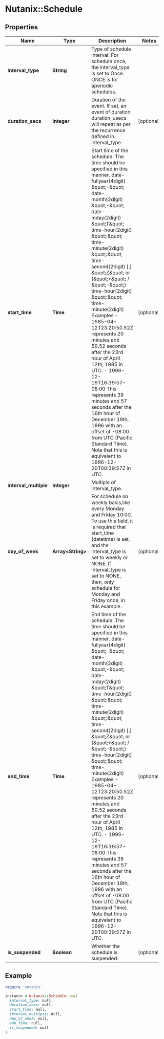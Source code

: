 # Nutanix::Schedule

## Properties

| Name | Type | Description | Notes |
| ---- | ---- | ----------- | ----- |
| **interval_type** | **String** | Type of schedule interval. For schedule once, the interval_type is set to Once. ONCE is for aperiodic schedules.  |  |
| **duration_secs** | **Integer** | Duration of the event. If set, an event of duration duration_usecs will repeat as per the recurrence defined in interval_type.  | [optional] |
| **start_time** | **Time** | Start time of the schedule. The time should be specified in this manner. date-fullyear(4digit) \&quot;-\&quot; date-month(2digit) \&quot;-\&quot; date-mday(2digit) \&quot;T\&quot; time-hour(2digit) \&quot;:\&quot; time-minute(2digit) \&quot;:\&quot; time-second(2digit) [.] \&quot;Z\&quot;  or (\&quot;+\&quot; / \&quot;-\&quot;) time-hour(2digit) \&quot;:\&quot; time-minute(2digit) Examples - 1985-04-12T23:20:50.52Z represents 20 minutes and 50.52 seconds after the 23rd hour of   April 12th, 1985 in UTC. - 1996-12-19T16:39:57-08:00 This represents 39 minutes and 57 seconds after the 16th hour   of December 19th, 1996 with an offset of -08:00 from UTC (Pacific Standard Time).   Note that this is equivalent to 1996-12-20T00:39:57Z in UTC.  | [optional] |
| **interval_multiple** | **Integer** | Multiple of interval_type. |  |
| **day_of_week** | **Array&lt;String&gt;** | For schedule on weekly basis,like every Monday and Friday 10:00. To use this field, it is required that start_time (datetime) is set, and the interval_type is set to weekly or NONE.  If interval_type is set to NONE, then, only schedule for Monday and Friday once, in this example.  | [optional] |
| **end_time** | **Time** | End time of the schedule. The time should be specified in this manner. date-fullyear(4digit) \&quot;-\&quot; date-month(2digit) \&quot;-\&quot; date-mday(2digit) \&quot;T\&quot; time-hour(2digit) \&quot;:\&quot; time-minute(2digit) \&quot;:\&quot; time-second(2digit) [.] \&quot;Z\&quot;  or (\&quot;+\&quot; / \&quot;-\&quot;) time-hour(2digit) \&quot;:\&quot; time-minute(2digit) Examples - 1985-04-12T23:20:50.52Z represents 20 minutes and 50.52 seconds after the 23rd hour of   April 12th, 1985 in UTC. - 1996-12-19T16:39:57-08:00 This represents 39 minutes and 57 seconds after the 16th hour   of December 19th, 1996 with an offset of -08:00 from UTC (Pacific Standard Time).   Note that this is equivalent to 1996-12-20T00:39:57Z in UTC.  | [optional] |
| **is_suspended** | **Boolean** | Whether the schedule is suspended. | [optional] |

## Example

```ruby
require 'nutanix'

instance = Nutanix::Schedule.new(
  interval_type: null,
  duration_secs: null,
  start_time: null,
  interval_multiple: null,
  day_of_week: null,
  end_time: null,
  is_suspended: null
)
```

